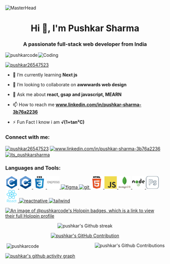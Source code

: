 ![MasterHead](https://user-images.githubusercontent.com/74038190/225813708-98b745f2-7d22-48cf-9150-083f1b00d6c9.gif)
<h1 align="center">Hi 👋, I'm Pushkar Sharma</h1>
<h3 align="center">A passionate full-stack web developer from India</h3>
<img align="right"  width="400" src="https://cdn.dribbble.com/users/1162077/screenshots/3848914/programmer.gif" alt="Coding">

<p align="left"> <img src="https://komarev.com/ghpvc/?username=pushkarcode&label=Profile%20views&color=0e75b6&style=flat" alt="pushkarcode" /> </p>

<p align="left"> <a href="https://twitter.com/pushkar26547523" target="blank"><img src="https://img.shields.io/twitter/follow/pushkar26547523?logo=twitter&style=for-the-badge" alt="pushkar26547523" /></a> </p>

- 🌱 I’m currently learning **Next js**

- 👯 I’m looking to collaborate on **awwwards web design**

- 💬 Ask me about **react, gsap and javascript, MEARN**

- 📫 How to reach me **www.linkedin.com/in/pushkar-sharma-3b76a2236**

- ⚡ Fun Fact I know i am **√(1+tan²C)​**

<h3 align="left">Connect with me:</h3>
<p align="left">
<a href="https://twitter.com/pushkar26547523" target="blank"><img align="center" src="https://raw.githubusercontent.com/rahuldkjain/github-profile-readme-generator/master/src/images/icons/Social/twitter.svg" alt="pushkar26547523" height="30" width="40" /></a>
<a href="https://linkedin.com/in/www.linkedin.com/in/pushkar-sharma-3b76a2236" target="blank"><img align="center" src="https://raw.githubusercontent.com/rahuldkjain/github-profile-readme-generator/master/src/images/icons/Social/linked-in-alt.svg" alt="www.linkedin.com/in/pushkar-sharma-3b76a2236" height="30" width="40" /></a>
<a href="https://instagram.com/its_pushkarsharma" target="blank"><img align="center" src="https://raw.githubusercontent.com/rahuldkjain/github-profile-readme-generator/master/src/images/icons/Social/instagram.svg" alt="its_pushkarsharma" height="30" width="40" /></a>
</p>

<h3 align="left">Languages and Tools:</h3>
<p align="left"> <a href="https://www.cprogramming.com/" target="_blank" rel="noreferrer"> <img src="https://raw.githubusercontent.com/devicons/devicon/master/icons/c/c-original.svg" alt="c" width="40" height="40"/> </a> <a href="https://www.w3schools.com/cpp/" target="_blank" rel="noreferrer"> <img src="https://raw.githubusercontent.com/devicons/devicon/master/icons/cplusplus/cplusplus-original.svg" alt="cplusplus" width="40" height="40"/> </a> <a href="https://www.w3schools.com/css/" target="_blank" rel="noreferrer"> <img src="https://raw.githubusercontent.com/devicons/devicon/master/icons/css3/css3-original-wordmark.svg" alt="css3" width="40" height="40"/> </a> <a href="https://expressjs.com" target="_blank" rel="noreferrer"> <img src="https://raw.githubusercontent.com/devicons/devicon/master/icons/express/express-original-wordmark.svg" alt="express" width="40" height="40"/> </a> <a href="https://www.figma.com/" target="_blank" rel="noreferrer"> <img src="https://www.vectorlogo.zone/logos/figma/figma-icon.svg" alt="figma" width="40" height="40"/> </a> <a href="https://git-scm.com/" target="_blank" rel="noreferrer"> <img src="https://www.vectorlogo.zone/logos/git-scm/git-scm-icon.svg" alt="git" width="40" height="40"/> </a> <a href="https://www.w3.org/html/" target="_blank" rel="noreferrer"> <img src="https://raw.githubusercontent.com/devicons/devicon/master/icons/html5/html5-original-wordmark.svg" alt="html5" width="40" height="40"/> </a> <a href="https://developer.mozilla.org/en-US/docs/Web/JavaScript" target="_blank" rel="noreferrer"> <img src="https://raw.githubusercontent.com/devicons/devicon/master/icons/javascript/javascript-original.svg" alt="javascript" width="40" height="40"/> </a> <a href="https://www.mongodb.com/" target="_blank" rel="noreferrer"> <img src="https://raw.githubusercontent.com/devicons/devicon/master/icons/mongodb/mongodb-original-wordmark.svg" alt="mongodb" width="40" height="40"/> </a> <a href="https://nodejs.org" target="_blank" rel="noreferrer"> <img src="https://raw.githubusercontent.com/devicons/devicon/master/icons/nodejs/nodejs-original-wordmark.svg" alt="nodejs" width="40" height="40"/> </a> <a href="https://www.photoshop.com/en" target="_blank" rel="noreferrer"> <img src="https://raw.githubusercontent.com/devicons/devicon/master/icons/photoshop/photoshop-line.svg" alt="photoshop" width="40" height="40"/> </a> <a href="https://reactjs.org/" target="_blank" rel="noreferrer"> <img src="https://raw.githubusercontent.com/devicons/devicon/master/icons/react/react-original-wordmark.svg" alt="react" width="40" height="40"/> </a> <a href="https://reactnative.dev/" target="_blank" rel="noreferrer"> <img src="https://reactnative.dev/img/header_logo.svg" alt="reactnative" width="40" height="40"/> </a> <a href="https://tailwindcss.com/" target="_blank" rel="noreferrer"> <img src="https://www.vectorlogo.zone/logos/tailwindcss/tailwindcss-icon.svg" alt="tailwind" width="40" height="40"/> </a> </p>

[![An image of @pushkarcode's Holopin badges, which is a link to view their full Holopin profile](https://holopin.me/pushkarcode)](https://holopin.io/@pushkarcode)

<p align="center">
  <img src="https://github-readme-streak-stats.herokuapp.com/?user=pushkarcode&" alt="pushkar's Github streak"/>
</p>
<p align="center">
  <a href="https://github.com/pushkarcode">
    <img src="https://github-profile-summary-cards.vercel.app/api/cards/profile-details?username=pushkarcode&theme=radical" alt="pushkar's GitHub Contribution"/>
  </a>
</p>


<p><img align="right" src="https://github-readme-stats.vercel.app/api/top-langs?username=pushkarcode&show_icons=true&locale=en&layout=compact&theme=radical" alt="pushkar's Github Contributions" /></p>

<p>&nbsp;<img align="center" src="https://github-readme-stats.vercel.app/api?username=pushkarcode&show_icons=true&locale=en&theme=radical" alt="pushkarcode" /></p>

[![pushkar's github activity graph](https://github-readme-activity-graph.vercel.app/graph?username=pushkarcode&bg_color=030203&color=ff00ee&line=e605d7&point=d7e1cc&area=true&hide_border=true)](https://github.com/ashutosh00710/github-readme-activity-graph)
